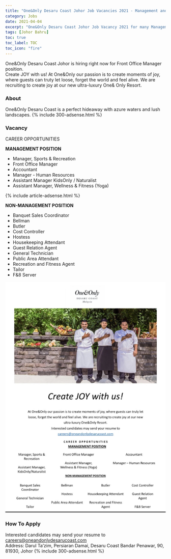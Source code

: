 ```yaml
---
title: "One&Only Desaru Coast Johor Job Vacancies 2021 - Management and Non Management Positions" 
category: Jobs 
date: 2021-04-04
excerpt: "One&Only Desaru Coast Johor Job Vacancy 2021 for many Management and Non Management" 
tags: [Johor Bahru] 
toc: true 
toc_label: TOC 
toc_icon: "fire" 
--- 
```


One&Only Desaru Coast Johor is hiring right now for Front Office Manager position.
<br/>
Create JOY with us! At One&Only our passion is to create moments of joy, where guests can truty let loose, forget the world and feel alive. We are recruiting to create joy at our new ultra-luxury One& Only Resort.

### About
One&Only Desaru Coast is a perfect hideaway with azure waters and lush landscapes. 
{% include 300-adsense.html %} 

### Vacancy
CAREER OPPORTUNITIES

**MANAGEMENT POSITION**
- Manager, Sports & Recreation
- Front Office Manager 
- Accountant
- Manager - Human Resources
- Assistant Manager KidsOnly / Naturalist
- Assistant Manager, Wellness & Fitness (Yoga)

{% include article-adsense.html %} 

**NON-MANAGEMENT POSITION**
- Banquet Sales Coordinator
- Bellman 
- Butler 
- Cost Controller
- Hostess 
- Housekeeping Attendant 
- Guest Relation Agent
- General Technician 
- Public Area Attendant 
- Recreation and Fitness Agent
- Tailor  
- F&8 Server

![One&Only Desaru Coast Johor Vacancies 2021!](/assets/images/2021-04/one&only-desaru-coast-vacancies-management-non-management.jpg "One&Only Desaru Coast Johor Vacancies 2021")

### How To Apply
Interested candidates may send your resume to careers@oneandonlydesarucoast.com
<br/>
Address: Darul Ta’zim, Persiaran Damai, Desaru Coast Bandar Penawar, 90, 81930, Johor
{% include 300-adsense.html %} 